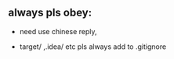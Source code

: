 ## always pls obey: 

- need use chinese reply, 

- target/ ,.idea/ etc pls always add to .gitignore


